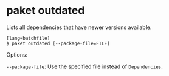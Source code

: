 paket outdated
==============

Lists all dependencies that have newer versions available.

    [lang=batchfile]
    $ paket outdated [--package-file=FILE]

Options:

  `--package-file`:  Use the specified file instead of `Dependencies`.
